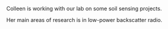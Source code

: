 Colleen is working with our lab on some soil sensing projects.

Her main areas of research is in low-power backscatter radio.